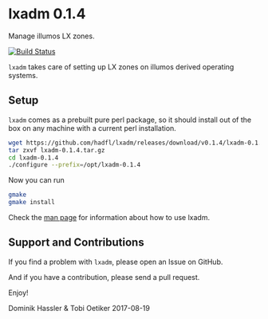 lxadm 0.1.4
============
Manage illumos LX zones.

[![Build Status](https://travis-ci.org/hadfl/lxadm.svg?branch=master)](https://travis-ci.org/hadfl/lxadm)

`lxadm` takes care of setting up LX zones on illumos derived operating systems.

Setup
-----

`lxadm` comes as a prebuilt pure perl package, so it should install out of
the box on any machine with a current perl installation.

```sh
wget https://github.com/hadfl/lxadm/releases/download/v0.1.4/lxadm-0.1.4.tar.gz
tar zxvf lxadm-0.1.4.tar.gz
cd lxadm-0.1.4
./configure --prefix=/opt/lxadm-0.1.4 
```

Now you can run

```sh
gmake
gmake install
```

Check the [man page](doc/lxadm.pod) for information about how to use lxadm.

Support and Contributions
-------------------------
If you find a problem with `lxadm`, please open an Issue on GitHub.

And if you have a contribution, please send a pull request.

Enjoy!

Dominik Hassler & Tobi Oetiker
2017-08-19
